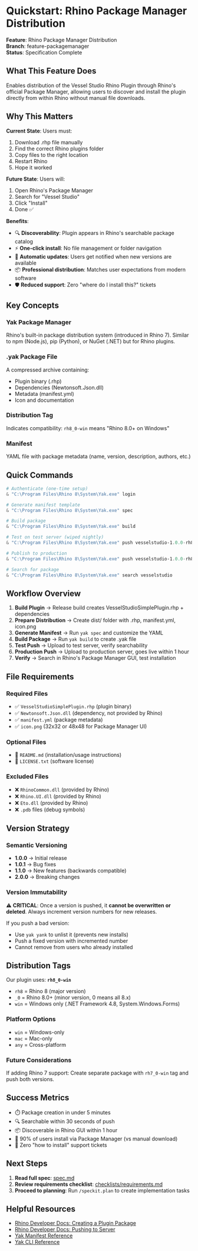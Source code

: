 # Quickstart: Rhino Package Manager Distribution

**Feature**: Rhino Package Manager Distribution  
**Branch**: feature-packagemanager  
**Status**: Specification Complete

## What This Feature Does

Enables distribution of the Vessel Studio Rhino Plugin through Rhino's official Package Manager, allowing users to discover and install the plugin directly from within Rhino without manual file downloads.

## Why This Matters

**Current State**: Users must:
1. Download .rhp file manually
2. Find the correct Rhino plugins folder
3. Copy files to the right location
4. Restart Rhino
5. Hope it worked

**Future State**: Users will:
1. Open Rhino's Package Manager
2. Search for "Vessel Studio"
3. Click "Install"
4. Done ✅

**Benefits**:
- 🔍 **Discoverability**: Plugin appears in Rhino's searchable package catalog
- ⚡ **One-click install**: No file management or folder navigation
- 🔄 **Automatic updates**: Users get notified when new versions are available
- 📦 **Professional distribution**: Matches user expectations from modern software
- 🛡️ **Reduced support**: Zero "where do I install this?" tickets

## Key Concepts

### Yak Package Manager
Rhino's built-in package distribution system (introduced in Rhino 7). Similar to npm (Node.js), pip (Python), or NuGet (.NET) but for Rhino plugins.

### .yak Package File
A compressed archive containing:
- Plugin binary (.rhp)
- Dependencies (Newtonsoft.Json.dll)
- Metadata (manifest.yml)
- Icon and documentation

### Distribution Tag
Indicates compatibility: `rh8_0-win` means "Rhino 8.0+ on Windows"

### Manifest
YAML file with package metadata (name, version, description, authors, etc.)

## Quick Commands

```powershell
# Authenticate (one-time setup)
& "C:\Program Files\Rhino 8\System\Yak.exe" login

# Generate manifest template
& "C:\Program Files\Rhino 8\System\Yak.exe" spec

# Build package
& "C:\Program Files\Rhino 8\System\Yak.exe" build

# Test on test server (wiped nightly)
& "C:\Program Files\Rhino 8\System\Yak.exe" push vesselstudio-1.0.0-rh8_0-win.yak --source https://test.yak.rhino3d.com

# Publish to production
& "C:\Program Files\Rhino 8\System\Yak.exe" push vesselstudio-1.0.0-rh8_0-win.yak

# Search for package
& "C:\Program Files\Rhino 8\System\Yak.exe" search vesselstudio
```

## Workflow Overview

1. **Build Plugin** → Release build creates VesselStudioSimplePlugin.rhp + dependencies
2. **Prepare Distribution** → Create dist/ folder with .rhp, manifest.yml, icon.png
3. **Generate Manifest** → Run `yak spec` and customize the YAML
4. **Build Package** → Run `yak build` to create .yak file
5. **Test Push** → Upload to test server, verify searchability
6. **Production Push** → Upload to production server, goes live within 1 hour
7. **Verify** → Search in Rhino's Package Manager GUI, test installation

## File Requirements

### Required Files
- ✅ `VesselStudioSimplePlugin.rhp` (plugin binary)
- ✅ `Newtonsoft.Json.dll` (dependency, not provided by Rhino)
- ✅ `manifest.yml` (package metadata)
- ✅ `icon.png` (32x32 or 48x48 for Package Manager UI)

### Optional Files
- 📄 `README.md` (installation/usage instructions)
- 📄 `LICENSE.txt` (software license)

### Excluded Files
- ❌ `RhinoCommon.dll` (provided by Rhino)
- ❌ `Rhino.UI.dll` (provided by Rhino)
- ❌ `Eto.dll` (provided by Rhino)
- ❌ `.pdb` files (debug symbols)

## Version Strategy

### Semantic Versioning
- **1.0.0** → Initial release
- **1.0.1** → Bug fixes
- **1.1.0** → New features (backwards compatible)
- **2.0.0** → Breaking changes

### Version Immutability
⚠️ **CRITICAL**: Once a version is pushed, it **cannot be overwritten or deleted**. Always increment version numbers for new releases.

If you push a bad version:
- Use `yak yank` to unlist it (prevents new installs)
- Push a fixed version with incremented number
- Cannot remove from users who already installed

## Distribution Tags

Our plugin uses: **`rh8_0-win`**

- `rh8` = Rhino 8 (major version)
- `_0` = Rhino 8.0+ (minor version, 0 means all 8.x)
- `win` = Windows only (.NET Framework 4.8, System.Windows.Forms)

### Platform Options
- `win` = Windows-only
- `mac` = Mac-only
- `any` = Cross-platform

### Future Considerations
If adding Rhino 7 support: Create separate package with `rh7_0-win` tag and push both versions.

## Success Metrics

- ⏱️ Package creation in under 5 minutes
- 🔍 Searchable within 30 seconds of push
- 📦 Discoverable in Rhino GUI within 1 hour
- 🎯 90% of users install via Package Manager (vs manual download)
- 🛟 Zero "how to install" support tickets

## Next Steps

1. **Read full spec**: [spec.md](spec.md)
2. **Review requirements checklist**: [checklists/requirements.md](checklists/requirements.md)
3. **Proceed to planning**: Run `/speckit.plan` to create implementation tasks

## Helpful Resources

- [Rhino Developer Docs: Creating a Plugin Package](https://developer.rhino3d.com/guides/yak/creating-a-rhino-plugin-package/)
- [Rhino Developer Docs: Pushing to Server](https://developer.rhino3d.com/guides/yak/pushing-a-package-to-the-server/)
- [Yak Manifest Reference](https://developer.rhino3d.com/guides/yak/the-package-manifest/)
- [Yak CLI Reference](https://developer.rhino3d.com/guides/yak/yak-cli-reference/)
